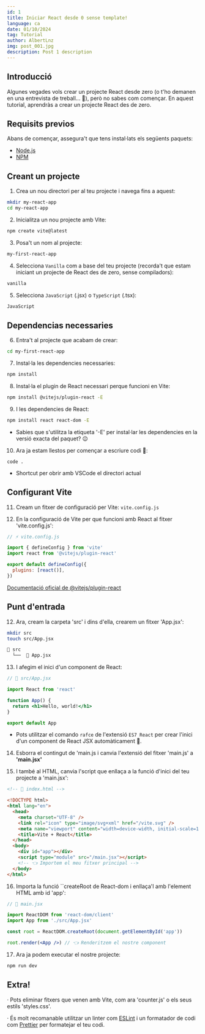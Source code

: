 ```yaml
---
id: 1
title: Iniciar React desde 0 sense template!
language: ca
date: 01/10/2024
tag: Tutorial
author: AlbertLnz
img: post_001.jpg
description: Post 1 description
---
```


## Introducció

Algunes vegades vols crear un projecte React desde zero (o t'ho demanen en una entrevista de treball... 🤔), però no sabes com començar. En aquest tutorial, aprendràs a crear un projecte React des de zero.

## Requisits previos

Abans de començar, assegura't que tens instal·lats els següents paquets:

- [Node.js](https://nodejs.org/en/download/)
- [NPM](https://www.npmjs.com/get-npm)

## Creant un projecte

1. Crea un nou directori per al teu projecte i navega fins a aquest:

```bash
mkdir my-react-app
cd my-react-app
```

2. Inicialitza un nou projecte amb Vite:

```bash
npm create vite@latest
```

3. Posa't un nom al projecte:

```bash
my-first-react-app
```

4. Selecciona `Vanilla` com a base del teu projecte (recorda't que estam iniciant un projecte de React des de zero, sense compiladors):

```bash
vanilla
```

5. Selecciona `JavaScript` (.jsx) o `TypeScript` (.tsx):

```bash
JavaScript
```

## Dependencias necessaries

6. Entra't al projecte que acabam de crear:

```bash
cd my-first-react-app
```

7. Instal·la les dependencies necessaries:

```bash
npm install
```

8. Instal·la el plugin de React necessari perque funcioni en Vite:

```bash
npm install @vitejs/plugin-react -E
```

9. I les dependencies de React:

```bash
npm install react react-dom -E
```

- Sabies que s'utilitza la etiqueta '-E' per instal·lar les dependencies en la versió exacta del paquet? 😉

10. Ara ja estam llestos per començar a escriure codi 💪:

```
code .
```

- Shortcut per obrir amb VSCode el directori actual

## Configurant Vite

11. Cream un fitxer de configuració per Vite: `vite.config.js`

12. En la configuració de Vite per que funcioni amb React al fitxer 'vite.config.js':

```javascript
// ⚡ vite.config.js

import { defineConfig } from 'vite'
import react from '@vitejs/plugin-react'

export default defineConfig({
  plugins: [react()],
})
```

<a href="https://www.npmjs.com/package/@vitejs/plugin-react" target="_blank">
  Documentació oficial de @vitejs/plugin-react
</a>

## Punt d'entrada

12. Ara, cream la carpeta 'src' i dins d'ella, crearem un fitxer 'App.jsx':

```bash
mkdir src
touch src/App.jsx
```

```bash
📁 src
  └──  📄 App.jsx
```

13. I afegim el inici d'un component de React:

```jsx
// 📁 src/App.jsx

import React from 'react'

function App() {
  return <h1>Hello, world!</h1>
}

export default App
```

- Pots utilitzar el comando `rafce` de l'extensió `ES7 React` per crear l'inici d'un component de React JSX automàticament 🤩.

14. Esborra el contingut de 'main.js i canvia l'extensió del fitxer 'main.js' a **'main.jsx'**

15. I també al HTML, canvia l'script que enllaça a la funció d'inici del teu projecte a 'main.jsx':

```html
<!-- 📁 index.html -->

<!DOCTYPE html>
<html lang="en">
  <head>
    <meta charset="UTF-8" />
    <link rel="icon" type="image/svg+xml" href="/vite.svg" />
    <meta name="viewport" content="width=device-width, initial-scale=1.0" />
    <title>Vite + React</title>
  </head>
  <body>
    <div id="app"></div>
    <script type="module" src="/main.jsx"></script>
    <!-- 👈 Importem el meu fitxer principal -->
  </body>
</html>
```

16. Importa la funció ``createRoot de React-dom i enllaça'l amb l'element HTML amb id 'app':

```jsx
// 📁 main.jsx

import ReactDOM from 'react-dom/client'
import App from './src/App.jsx'

const root = ReactDOM.createRoot(document.getElementById('app'))

root.render(<App />) // 👈 Renderitzem el nostre component
```

17. Ara ja podem executar el nostre projecte:

```bash
npm run dev
```

## Extra!

· Pots eliminar fitxers que venen amb Vite, com ara 'counter.js' o els seus estils 'styles.css'.

· És molt recomanable utilitzar un linter com [ESLint](https://eslint.org/) i un formatador de codi com [Prettier](https://prettier.io/) per formatejar el teu codi.
